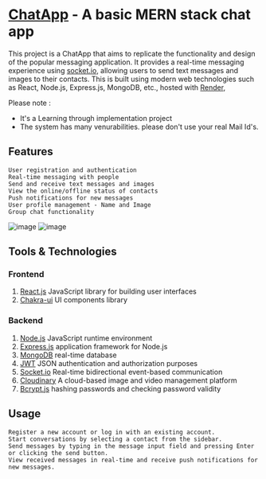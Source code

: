 # <a href='https://chatapp-0lue.onrender.com' target='_blank'>ChatApp</a> - A basic MERN stack chat app
 
 This project is a ChatApp that aims to replicate the functionality and design of the popular messaging application. 
 It provides a real-time messaging experience using <a href='https://socket.io/'>socket.io</a>, allowing users to send text messages and images to their contacts.
 This is built using modern web technologies such as React, Node.js, Express.js, MongoDB, etc., hosted with <a href='https://www.render.com/' target='_blank'>Render</a>, 

Please note :
 - It's a Learning through implementation project
 - The system has many venurabilities. please don't use your real Mail Id's.

## Features
    User registration and authentication
    Real-time messaging with people
    Send and receive text messages and images
    View the online/offline status of contacts
    Push notifications for new messages
    User profile management - Name and Image
    Group chat functionality


![image](https://github.com/prakashp282/ChatApp/assets/41587867/1f2c4b08-06c8-402b-ba48-9027bd71e33d)
![image](https://github.com/prakashp282/ChatApp/assets/41587867/f72f57a7-542c-4bb8-8df5-c0d5978a5de8)

## Tools & Technologies 

### Frontend
1. [React.js](https://reactjs.org/) JavaScript library for building user interfaces
2. [Chakra-ui](https://chakra-ui.com/) UI components library

### Backend
1. [Node.js](https://nodejs.org/en/) JavaScript runtime environment
2. [Express.js](https://expressjs.com/)  application framework for Node.js
3. [MongoDB](https://www.mongodb.com/) real-time database
4. [JWT](https://jwt.io/) JSON authentication and authorization purposes 
5. [Socket.io](https://socket.io/)  Real-time bidirectional event-based communication
6. [Cloudinary](https://cloudinary.com/) A cloud-based image and video management platform
7. [Bcrypt.js](https://github.com/dcodeIO/bcrypt.js) hashing passwords and checking password validity



## Usage

    Register a new account or log in with an existing account.
    Start conversations by selecting a contact from the sidebar.
    Send messages by typing in the message input field and pressing Enter or clicking the send button.
    View received messages in real-time and receive push notifications for new messages.
